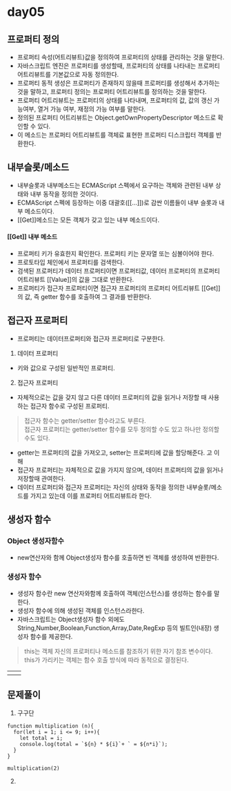 # day05

## 프로퍼티 정의
* 프로퍼티 속성(어트리뷰트)값을 정의하여 프로퍼티의 상태를 관리하는 것을 말한다.
* 자바스크립트 엔진은 프로퍼티를 생성할때, 프로퍼티의 상태를 나타내는 프로퍼티 어트리뷰트를 기본값으로 자동 정의한다.
* 프로퍼티 동적 생성은 프로퍼티가 존재하지 않을때 프로퍼티를 생성해서 추가하는 것을 말하고, 프로퍼티 정의는 프로퍼티 어트리뷰트를 정의하는 것을 말한다.
* 프로퍼티 어트리뷰트는 프로퍼티의 상태를 나타내며, 프로퍼티의 값, 값의 갱신 가능여부, 열거 가능 여부, 재정의 가능 여부를 말한다.
* 정의된 프로퍼티 어트리뷰트는 Object.getOwnPropertyDescriptor 메소드로 확인할 수 있다.
* 이 메소드는 프로퍼티 어트리뷰트를 객체료 표현한 프로퍼티 디스크립터 객체를 반환한다. 

## 내부슬롯/메소드
* 내부슬롯과 내부메소드는 ECMAScript 스펙에서 요구하는 객체와 관련된 내부 상태와 내부 동작을 정의한 것이다.
* ECMAScript 스펙에 등장하는 이중 대괄호([[…]])로 감싼 이름들이 내부 슬롯과 내부 메소드이다.
* [[Get]]메소드는 모든 객체가 갖고 있는 내부 메소드이다.
#### [[Get]] 내부 메소드
* 프로퍼티 키가 유효한지 확인한다. 프로퍼티 키는 문자열 또는 심볼이어야 한다.
* 프로토타입 체인에서 프로퍼티를 검색한다.
* 검색된 프로퍼티가 데이터 프로퍼티이면 프로퍼티값, 데이터 프로퍼티의 프로퍼티 어트리뷰트  [[Value]]의 값을 그대로 반환한다.
* 프로퍼티가 접근자 프로퍼티이면 접근자 프로퍼티의 프로퍼티 어트리뷰트  [[Get]]의 값, 즉 getter 함수를 호출하여 그 결과를 반환한다.

## 접근자 프로퍼티 
* 프로퍼티는 데이터프로퍼티와 접근자 프로퍼티로 구분한다.
1. 데이터 프로퍼티
* 키와 값으로 구성된 일반적인 프로퍼티. 
2. 접근자 프로퍼티
* 자체적으로는 값을 갖지 않고 다른 데이터 프로퍼티의 값을 읽거나 저장할 때 사용하는 접근자 함수로 구성된 프로퍼티.

> 접근자 함수는 getter/setter 함수라고도 부른다.<br>
> 접근자 프로퍼티는 getter/setter 함수를 모두 정의할 수도 있고 하나만 정의할 수도 있다.

* getter는 프로퍼티의 값을 가져오고, setter는 프로퍼티에 값을 할당해준다. 고 이해 
* 접근자 프로퍼티는 자체적으로 값을 가지지 않으며, 데이터 프로퍼티의 값을 읽거나 저장할때 관여한다.
* 데이터 프로퍼티와 접근자 프로퍼티는 자신의 상태와 동작을 정의한 내부슬롯/메소드를 가지고 있는데 이를 프로퍼티 어트리뷰트라 한다.

## 생성자 함수

### Object 생성자함수
* new연산자와 함께 Object생성자 함수를 호출하면 빈 객체를 생성하여 반환한다.

### 생성자 함수
* 생성자 함수란 new 연산자와함께 호출하여 객체(인스턴스)를 생성하는 함수를 말한다.
* 생성자 함수에 의해 생성된 객체를 인스턴스라한다.
* 자바스크립트는 Object생성자 함수 외에도 String,Number,Boolean,Function,Array,Date,RegExp 등의 빌트인(내장) 생성자 함수를 제공한다.

> this는 객체 자신의 프로퍼티나 메소드를 참조하기 위한 자기 참조 변수이다.<br>
> this가 가리키는 객체는 함수 호출 방식에 따라 동적으로 결정된다.

<table>
  <tr>
    <th></th>
    <th></th>
  </tr>
</table>

















## 문제풀이
1. 구구단
```
function multiplication (n){
  for(let i = 1; i <= 9; i++){
    let total = i;
    console.log(total = `${n} * ${i}`+ ` = ${n*i}`);
  }
}

multiplication(2)
```
2. 